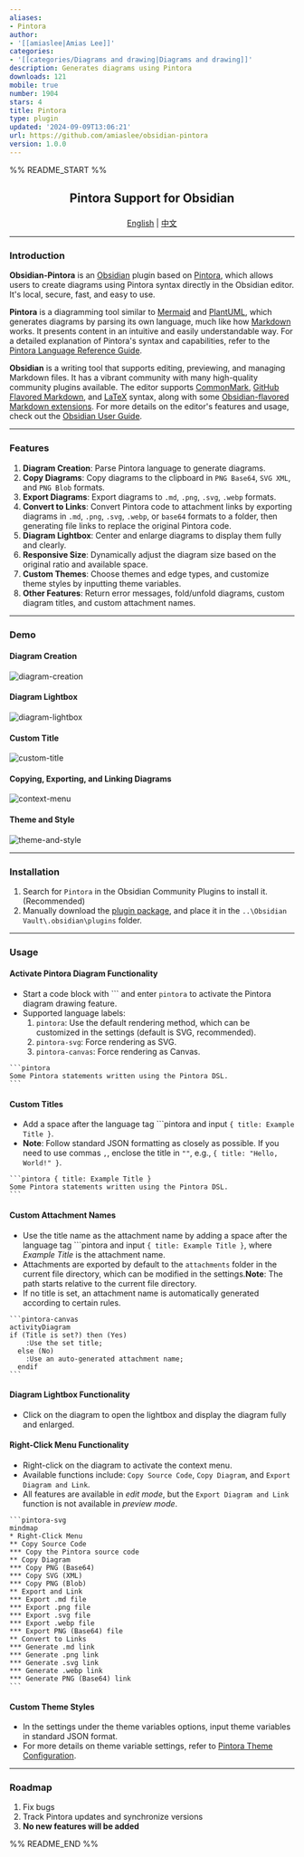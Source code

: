 ```yaml
---
aliases:
- Pintora
author:
- '[[amiaslee|Amias Lee]]'
categories:
- '[[categories/Diagrams and drawing|Diagrams and drawing]]'
description: Generates diagrams using Pintora
downloads: 121
mobile: true
number: 1904
stars: 4
title: Pintora
type: plugin
updated: '2024-09-09T13:06:21'
url: https://github.com/amiaslee/obsidian-pintora
version: 1.0.0
---
```


%% README_START %%

<h2><p align='center'>Pintora Support for Obsidian</p></h2>

<p align='center'>
  <a href="./README.md">English</a>
  <span>|</span>
  <a href="./README_ZH.md">中文</a>
</p>

---

### Introduction

**Obsidian-Pintora** is an [Obsidian](https://obsidian.md/) plugin based on [Pintora](https://github.com/hikerpig/pintora), which allows users to create diagrams using Pintora syntax directly in the Obsidian editor. It's local, secure, fast, and easy to use.

**Pintora** is a diagramming tool similar to [Mermaid](https://github.com/mermaid-js/mermaid) and [PlantUML](https://github.com/plantuml/plantuml), which generates diagrams by parsing its own language, much like how [Markdown](https://spec.commonmark.org/0.31.2/) works. It presents content in an intuitive and easily understandable way. For a detailed explanation of Pintora's syntax and capabilities, refer to the [Pintora Language Reference Guide](https://pintorajs.vercel.app/docs/intro/).

**Obsidian** is a writing tool that supports editing, previewing, and managing Markdown files. It has a vibrant community with many high-quality community plugins available. The editor supports [CommonMark](https://commonmark.org/), [GitHub Flavored Markdown](https://github.github.com/gfm/), and [LaTeX](https://www.latex-project.org/) syntax, along with some [Obsidian-flavored Markdown extensions](https://help.obsidian.md/Editing+and+formatting/Obsidian+Flavored+Markdown). For more details on the editor's features and usage, check out the [Obsidian User Guide](https://help.obsidian.md/Home).

---

### Features

1. **Diagram Creation**: Parse Pintora language to generate diagrams.
2. **Copy Diagrams**: Copy diagrams to the clipboard in `PNG Base64`, `SVG XML`, and `PNG Blob` formats.
3. **Export Diagrams**: Export diagrams to `.md`, `.png`, `.svg`, `.webp` formats.
4. **Convert to Links**: Convert Pintora code to attachment links by exporting diagrams in `.md`, `.png`, `.svg`, `.webp`, or `base64` formats to a folder, then generating file links to replace the original Pintora code.
5. **Diagram Lightbox**: Center and enlarge diagrams to display them fully and clearly.
6. **Responsive Size**: Dynamically adjust the diagram size based on the original ratio and available space.
7. **Custom Themes**: Choose themes and edge types, and customize theme styles by inputting theme variables.
8. **Other Features**: Return error messages, fold/unfold diagrams, custom diagram titles, and custom attachment names.

---

### Demo

#### Diagram Creation
![diagram-creation](https://raw.githubusercontent.com/amiaslee/obsidian-pintora/HEAD/img/diagram-creation.gif)

#### Diagram Lightbox
![diagram-lightbox](https://raw.githubusercontent.com/amiaslee/obsidian-pintora/HEAD/img/diagram-lightbox.gif)

#### Custom Title
![custom-title](https://raw.githubusercontent.com/amiaslee/obsidian-pintora/HEAD/img/custom-title.gif)

#### Copying, Exporting, and Linking Diagrams
![context-menu](https://raw.githubusercontent.com/amiaslee/obsidian-pintora/HEAD/img/context-menu.gif)

#### Theme and Style
![theme-and-style](https://raw.githubusercontent.com/amiaslee/obsidian-pintora/HEAD/img/theme-and-style.gif)

---

### Installation

1. Search for `Pintora` in the Obsidian Community Plugins to install it. (Recommended)
2. Manually download the [plugin package](https://github.com/amiaslee/obsidian-pintora/releases/tag/1.0.0), and place it in the `..\Obsidian Vault\.obsidian\plugins` folder.

---

### Usage

#### Activate Pintora Diagram Functionality

- Start a code block with \`\`\` and enter `pintora` to activate the Pintora diagram drawing feature.
- Supported language labels:
  1. `pintora`: Use the default rendering method, which can be customized in the settings (default is SVG, recommended).
  2. `pintora-svg`: Force rendering as SVG.
  3. `pintora-canvas`: Force rendering as Canvas.

~~~
```pintora
Some Pintora statements written using the Pintora DSL.
```
~~~
#### Custom Titles

- Add a space after the language tag \`\`\`pintora and input `{ title: Example Title }`.
- **Note**: Follow standard JSON formatting as closely as possible. If you need to use commas `,`, enclose the title in `""`, e.g., `{ title: "Hello, World!" }`.

~~~
```pintora { title: Example Title }
Some Pintora statements written using the Pintora DSL.
```
~~~
#### Custom Attachment Names

- Use the title name as the attachment name by adding a space after the language tag \`\`\`pintora and input `{ title: Example Title }`, where *Example Title* is the attachment name.
- Attachments are exported by default to the `attachments` folder in the current file directory, which can be modified in the settings.**Note**: The path starts relative to the current file directory.
- If no title is set, an attachment name is automatically generated according to certain rules.

~~~
```pintora-canvas
activityDiagram
if (Title is set?) then (Yes)
    :Use the set title;
  else (No)
    :Use an auto-generated attachment name;
  endif
```
~~~
#### Diagram Lightbox Functionality

- Click on the diagram to open the lightbox and display the diagram fully and enlarged.

#### Right-Click Menu Functionality

- Right-click on the diagram to activate the context menu.
- Available functions include: `Copy Source Code`, `Copy Diagram`, and `Export Diagram and Link`.
- All features are available in *edit mode*, but the `Export Diagram and Link` function is not available in *preview mode*.

~~~
```pintora-svg
mindmap
* Right-Click Menu
** Copy Source Code
*** Copy the Pintora source code
** Copy Diagram
*** Copy PNG (Base64)
*** Copy SVG (XML)
*** Copy PNG (Blob)
** Export and Link
*** Export .md file
*** Export .png file
*** Export .svg file
*** Export .webp file
*** Export PNG (Base64) file
** Convert to Links
*** Generate .md link
*** Generate .png link
*** Generate .svg link
*** Generate .webp link
*** Generate PNG (Base64) link
```
~~~
#### Custom Theme Styles

- In the settings under the theme variables options, input theme variables in standard JSON format.
- For more details on theme variable settings, refer to [Pintora Theme Configuration](https://pintorajs.vercel.app/docs/configuration/theme/).

---

### Roadmap

1. Fix bugs
2. Track Pintora updates and synchronize versions
3. **No new features will be added**


%% README_END %%